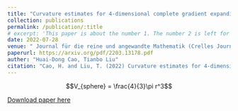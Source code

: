 ```yaml
---
title: "Curvature estimates for 4-dimensional complete gradient expanding Ricci solitons"
collection: publications
permalink: /publication/:title
# excerpt: 'This paper is about the number 1. The number 2 is left for future work.'
date: 2022-07-28
venue: " Journal für die reine und angewandte Mathematik (Crelles Journal)"
paperurl: https://arxiv.org/pdf/2203.13178.pdf
auther: "Huai-Dong Cao, Tianbo Liu"
citation: "Cao, H. and Liu, T. (2022) Curvature estimates for 4-dimensional complete gradient expanding Ricci solitons. Journal für die reine und angewandte Mathematik (Crelles Journal), Vol. 2022 (Issue 790), pp. 115-135. https://doi.org/10.1515/crelle-2022-0039"
---
```


$$V_{sphere} = \frac{4}{3}\pi r^3$$

[Download paper here](https://arxiv.org/pdf/2203.13178.pdf)
